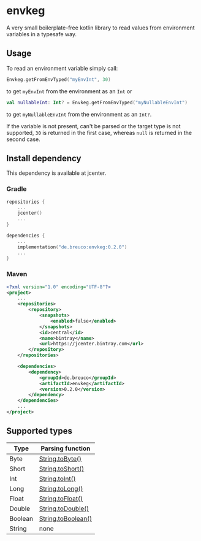 # envkeg
A very small boilerplate-free kotlin library to read values from environment variables in a typesafe way.

## Usage
To read an environment variable simply call:

```kotlin
Envkeg.getFromEnvTyped("myEnvInt", 30)
```

to get `myEnvInt` from the environment as an `Int` or

```kotlin
val nullableInt: Int? = Envkeg.getFromEnvTyped("myNullableEnvInt")
```
to get `myNullableEnvInt` from the environment as an `Int?`.

If the variable is not present, can't be parsed or the target type is not supported, `30` is returned in the first case, whereas `null` is returned in 
the second case.

## Install dependency
This dependency is available at jcenter.

### Gradle
```kotlin
repositories {
    ...
    jcenter()
    ...
}

dependencies {
    ...
    implementation("de.breuco:envkeg:0.2.0")
    ...
}
```

### Maven
```xml
<?xml version="1.0" encoding="UTF-8"?>
<project>
    ...
    <repositories>
        <repository>
            <snapshots>
                <enabled>false</enabled>
            </snapshots>
            <id>central</id>
            <name>bintray</name>
            <url>https://jcenter.bintray.com</url>
        </repository>
    </repositories>

    <dependencies>
        <dependency>
            <groupId>de.breuco</groupId>
            <artifactId>envkeg</artifactId>
            <version>0.2.0</version>
        </dependency>
    </dependencies>
    ...
</project>
```

## Supported types
| Type    | Parsing function                                                                               |
| ------- | ---------------------------------------------------------------------------------------------- |
| Byte    | [String.toByte()](https://kotlinlang.org/api/latest/jvm/stdlib/kotlin.text/to-byte.html)       |
| Short   | [String.toShort()](https://kotlinlang.org/api/latest/jvm/stdlib/kotlin.text/to-short.html)     |
| Int     | [String.toInt()](https://kotlinlang.org/api/latest/jvm/stdlib/kotlin.text/to-int.html)         |
| Long    | [String.toLong()](https://kotlinlang.org/api/latest/jvm/stdlib/kotlin.text/to-long.html)       |
| Float   | [String.toFloat()](https://kotlinlang.org/api/latest/jvm/stdlib/kotlin.text/to-float.html)     |
| Double  | [String.toDouble()](https://kotlinlang.org/api/latest/jvm/stdlib/kotlin.text/to-double.html)   |
| Boolean | [String.toBoolean()](https://kotlinlang.org/api/latest/jvm/stdlib/kotlin.text/to-boolean.html) |
| String  | none                                                                                           |